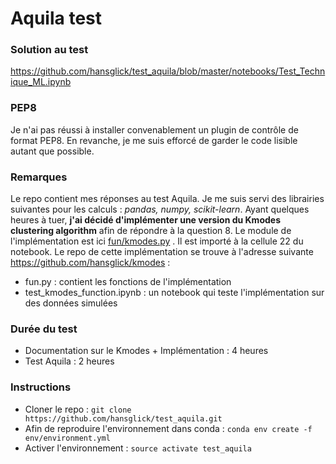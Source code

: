# Aquila test

### Solution au test
https://github.com/hansglick/test_aquila/blob/master/notebooks/Test_Technique_ML.ipynb

### PEP8
Je n'ai pas réussi à installer convenablement un plugin de contrôle de format PEP8. En revanche, je me suis efforcé de garder le code lisible autant que possible. 

### Remarques
Le repo contient mes réponses au test Aquila. Je me suis servi des librairies suivantes pour les calculs : _pandas, numpy, scikit-learn_. Ayant quelques heures à tuer, **j'ai décidé d'implémenter une version du Kmodes clustering algorithm** afin de répondre à la question 8. Le module de l'implémentation est ici [fun/kmodes.py](https://github.com/hansglick/test_aquila/blob/master/fun/kmodes.py) . Il est importé à la cellule 22 du notebook. Le repo de cette implémentation se trouve à l'adresse suivante https://github.com/hansglick/kmodes :
 * fun.py : contient les fonctions de l'implémentation
 * test_kmodes_function.ipynb : un notebook qui teste l'implémentation sur des données simulées

### Durée du test
* Documentation sur le Kmodes + Implémentation : 4 heures
* Test Aquila : 2 heures 





### Instructions
 * Cloner le repo : `git clone https://github.com/hansglick/test_aquila.git`
 * Afin de reproduire l'environnement dans conda : `conda env create -f env/environment.yml`
 * Activer l'environnement : `source activate test_aquila`
